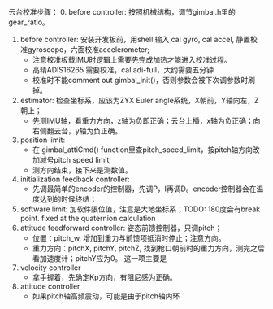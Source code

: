 云台校准步骤：
0. before controller: 按照机械结构，调节gimbal.h里的gear_ratio。
1. before controller: 安装开发板前，用shell 输入 cal gyro, cal accel, 静置校准gyroscope，六面校准accelerometer;
    - 注意校准板载IMU时逻辑上需要先完成加热才能进入校准过程。
    - 高精ADIS16265 需要校准，cal adi-full，大约需要五分钟
    - 校准时不能comment out gimbal_init()，否则参数会被下次调参数时刷掉。
2. estimator: 检查坐标系，应该为ZYX Euler angle系统，X朝前，Y轴向左，Z朝上；
    - 先测IMU轴，看重力方向，z轴为负即正确；云台上播，x轴为负正确；向右侧翻云台，y轴为负正确。
3. position limit: 
    - 在 gimbal_attiCmd() function里查pitch_speed_limit，按pitch轴方向改加减号pitch speed limit;
    - 测方向结束，接下来是测数值。
4. initialization feedback controller: 
    - 先调最简单的encoder的控制器，先调P，I再调D。encoder控制器会在温度达到的时候终结；
5. software limit: 加软件限位值，注意是大地坐标系；TODO: 180度会有break point. fixed at the quaternion calculation
6. attitude feedforward controller: 姿态前馈控制器，只调pitch；
    - 位置：pitch_w, 增加到重力与前馈项抵消时停止；注意方向。
    - 重力方向：pitchX, pitchY, pitchZ, 找到枪口朝前时的重力方向，测完之后看加速度计；pitchY应为0。
    这一项主要是
7. velocity controller
    - 拿手握着，先确定Kp方向，有阻尼感为正确。
8. attitude controller
    - 如果pitch轴高频震动，可能是由于pitch轴内环
   